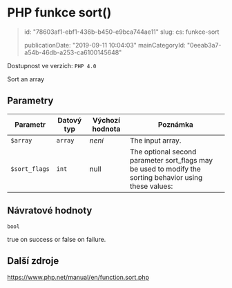 PHP funkce sort()
=================

> id: "78603af1-ebf1-436b-b450-e9bca744ae11"
> slug:
> 	cs: funkce-sort
>
> publicationDate: "2019-09-11 10:04:03"
> mainCategoryId: "0eeab3a7-a54b-46db-a253-ca6100145648"

Dostupnost ve verzích: `PHP 4.0`

Sort an array


Parametry
--------------

| Parametr | Datový typ | Výchozí hodnota | Poznámka |
|-----|-----|-----|-----|
| `$array` | `array` | *není* | The input array. |
| `$sort_flags` | `int` | null | The optional second parameter sort_flags may be used to modify the sorting behavior using these values: |


Návratové hodnoty
----------------

`bool`

true on success or false on failure.

Další zdroje
------------

https://www.php.net/manual/en/function.sort.php
